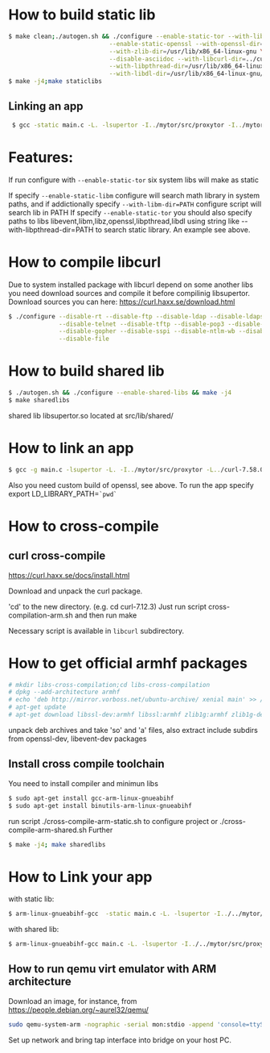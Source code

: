 # How to build static lib #

````bash
$ make clean;./autogen.sh && ./configure --enable-static-tor --with-libevent-dir=/usr/lib/x86_64-linux-gnu \
							--enable-static-openssl --with-openssl-dir=/usr/lib/x86_64-linux-gnu \
							--with-zlib-dir=/usr/lib/x86_64-linux-gnu \
							--disable-asciidoc --with-libcurl-dir=../curl-7.58.0/lib/.libs/ \
							--with-libpthread-dir=/usr/lib/x86_64-linux-gnu/ \
							--with-libdl-dir=/usr/lib/x86_64-linux-gnu/
$ make -j4;make staticlibs
````
## Linking an app ##
````bash
 $ gcc -static main.c -L. -lsupertor -I../mytor/src/proxytor -I../mytor/src/or/ -o app
````

# Features: #

If run configure with `--enable-static-tor` six system libs will make as static

If specify `--enable-static-libm` configure will search math library in system paths, and if addictionally specify `--with-libm-dir=PATH` configure script will search lib in PATH
If specify `--enable-static-tor` you should also specify paths to libs libevent,libm,libz,openssl,libpthread,libdl using string like
--with-libpthread-dir=PATH to search static library. An example see above.
# How to compile libcurl #

Due to system installed package with libcurl depend on some another libs you need download sources and compile it before compilinig libsupertor.
Download sources you can here: https://curl.haxx.se/download.html
````bash
$ ./configure --disable-rt --disable-ftp --disable-ldap --disable-ldaps --disable-rtsp --disable-dict \
			  --disable-telnet --disable-tftp --disable-pop3 --disable-imap --disable-smb --disable-smtp \
			  --disable-gopher --disable-sspi --disable-ntlm-wb --disable-tls-srp --without-zlib --disable-threaded-resolver \
			  --disable-file
````
# How to build shared lib #

````bash
$ ./autogen.sh && ./configure --enable-shared-libs && make -j4
$ make sharedlibs
````

shared lib libsupertor.so located at src/lib/shared/

# How to link an app #
````bash
$ gcc -g main.c -lsupertor -L. -I../mytor/src/proxytor -L../curl-7.58.0/lib/.libs/ -lcurl -levent  -lz -lm -lpthread -o app
````
Also you need custom build of openssl, see above.
To run the app specify export LD_LIBRARY_PATH=`` `pwd` ``

# How to cross-compile #
## curl cross-compile ##
https://curl.haxx.se/docs/install.html

Download and unpack the curl package.

'cd' to the new directory. (e.g. cd curl-7.12.3)
Just run script cross-compilation-arm.sh and then run make

Necessary script is available in ````libcurl```` subdirectory.

# How to get official armhf packages #
````bash
# mkdir libs-cross-compilation;cd libs-cross-compilation
# dpkg --add-architecture armhf  
# echo 'deb http://mirror.vorboss.net/ubuntu-archive/ xenial main' >> /etc/apt/sources.list  
# apt-get update  
# apt-get download libssl-dev:armhf libssl:armhf zlib1g:armhf zlib1g-dev:armhf libevent-2.0-5:armhf libevent-dev:armhf
````
unpack deb archives and take 'so' and 'a' files, also extract include subdirs from openssl-dev, libevent-dev packages


## Install cross compile toolchain ##
You need to install compiler and minimun libs

````bash
$ sudo apt-get install gcc-arm-linux-gnueabihf
$ sudo apt-get install binutils-arm-linux-gnueabihf
````
run script ./cross-compile-arm-static.sh to configure project or ./cross-compile-arm-shared.sh
Further 
````bash
$ make -j4; make sharedlibs
````
# How to Link your app #

with static lib:
````bash
$ arm-linux-gnueabihf-gcc  -static main.c -L. -lsupertor -I../../mytor/src/proxytor -I../../mytor/src/or/ -I../../curl-arm/include/  -o app

````

with shared lib:
````bash
$ arm-linux-gnueabihf-gcc main.c -L. -lsupertor -I../../mytor/src/proxytor -I../../mytor/src/or/ -I../../curl-arm/include/ -L../../curl-arm/lib/.libs -L../../libs-cross-compilation/  -lssl -lcrypto -lpthread -lz -lm -ldl -levent -lcurl  -o app-shared

````

## How to run qemu virt emulator with ARM architecture ##

Download an image, for instance, from https://people.debian.org/~aurel32/qemu/

````bash
sudo qemu-system-arm -nographic -serial mon:stdio -append 'console=ttyS0' -M vexpress-a9 -kernel vmlinuz-3.2.0-4-vexpress -initrd initrd.img-3.2.0-4-vexpress -drive if=sd,file=debian_wheezy_armhf_standard.qcow2 -append "root=/dev/mmcblk0p2" -net nic,vlan=0 -net tap,vlan=0,ifname=tap0
````
Set up network and bring tap interface into bridge on your host PC. 